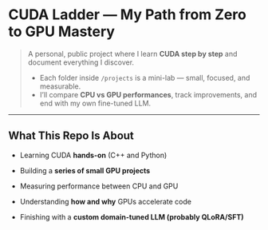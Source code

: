 # CUDA Ladder — My Path from Zero to GPU Mastery

> A personal, public project where I learn **CUDA step by step** and document everything I discover.
> - Each folder inside `/projects` is a mini-lab — small, focused, and measurable.
> - I’ll compare **CPU vs GPU performances**, track improvements, and end with my own fine-tuned LLM.

---

## What This Repo Is About

- Learning CUDA **hands-on** (C++ and Python)
- Building a **series of small GPU projects**
- Measuring performance between CPU and GPU
- Understanding **how and why** GPUs accelerate code

- Finishing with a **custom domain-tuned LLM (probably QLoRA/SFT)**

